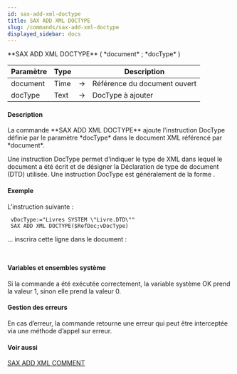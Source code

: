 ```yaml
---
id: sax-add-xml-doctype
title: SAX ADD XML DOCTYPE
slug: /commands/sax-add-xml-doctype
displayed_sidebar: docs
---
```


<!--REF #_command_.SAX ADD XML DOCTYPE.Syntax-->**SAX ADD XML DOCTYPE** ( *document* ; *docType* )<!-- END REF-->
<!--REF #_command_.SAX ADD XML DOCTYPE.Params-->
| Paramètre | Type |  | Description |
| --- | --- | --- | --- |
| document | Time | &#8594;  | Référence du document ouvert |
| docType | Text | &#8594;  | DocType à ajouter |

<!-- END REF-->

#### Description 

<!--REF #_command_.SAX ADD XML DOCTYPE.Summary-->La commande **SAX ADD XML DOCTYPE** ajoute l'instruction DocType définie par le paramètre *docType* dans le document XML référencé par *document*.<!-- END REF--> 

Une instruction DocType permet d’indiquer le type de XML dans lequel le document a été écrit et de désigner la Déclaration de type de document (DTD) utilisée. Une instruction DocType est généralement de la forme .

#### Exemple 

L’instruction suivante :

```4d
 vDocType:="Livres SYSTEM \"Livre.DTD\""
 SAX ADD XML DOCTYPE($RefDoc;vDocType)
```

... inscrira cette ligne dans le document : 

```4d
 
```

#### Variables et ensembles système 

Si la commande a été exécutée correctement, la variable système OK prend la valeur 1, sinon elle prend la valeur 0\. 

#### Gestion des erreurs 

En cas d’erreur, la commande retourne une erreur qui peut être interceptée via une méthode d’appel sur erreur.

#### Voir aussi 

[SAX ADD XML COMMENT](sax-add-xml-comment.md)  